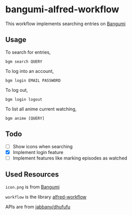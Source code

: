 bangumi-alfred-workflow
====================

This workflow implements searching entries on [Bangumi](https://bgm.tv/)

Usage
--------------------

To search for entries,
```
bgm search QUERY
```

To log into an account,
```
bgm login EMAIL PASSWORD
```

To log out,
```
bgm login logout
```

To list all anime current watching,
```
bgm anime [QUERY]
```

Todo
--------------------

- [ ] Show icons when searching
- [x] Implement login feature
- [ ] Implement features like marking episodes as watched

Used Resources
--------------------

`icon.png` is from [Bangumi](http://bgm.tv/img/ico/ico_ios.png)

`workflow` is the library [alfred-workflow](https://github.com/deanishe/alfred-workflow)

APIs are from [jabbany/dhufufu](https://github.com/jabbany/dhufufu/blob/master/bangumi/api.txt)
